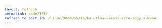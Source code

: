 ```yaml
---
layout: refresh
permalink: node/157/
refresh_to_post_id: /linux/2006/05/15/ha-utlag-vesszk-szre-hogy-a-kamernk-rja-rosszul-jr
---
```

